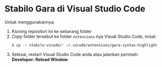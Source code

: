 # Stabilo Gara di Visual Studio Code

Untuk menggunakannya:

1. Kloning repositori ini ke sebarang folder
2. _Copy_ folder tersebut ke folder `extensions` nya Visual Studio Code, misal:
    ```bash
    $ cp -r stabilo-vscode/* ~/.vscode/extensions/gara-syntax-highlighter
    ```
3. Selesai, restart Visual Studio Code anda atau jalankan perintah: **Developer: Reload Window**.
